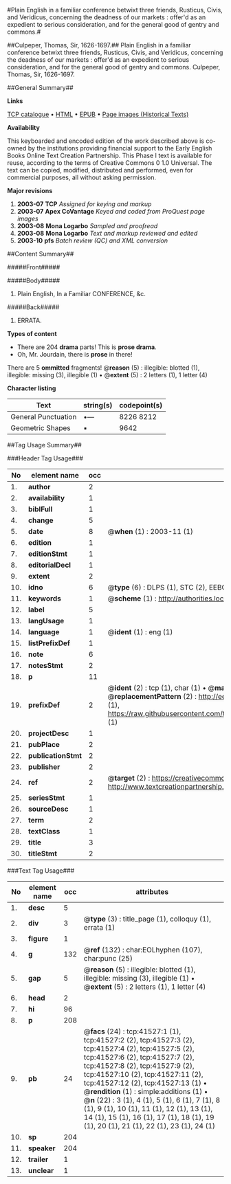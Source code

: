 #Plain English in a familiar conference betwixt three friends, Rusticus, Civis, and Veridicus, concerning the deadness of our markets : offer'd as an expedient to serious consideration, and for the general good of gentry and commons.#

##Culpeper, Thomas, Sir, 1626-1697.##
Plain English in a familiar conference betwixt three friends, Rusticus, Civis, and Veridicus, concerning the deadness of our markets : offer'd as an expedient to serious consideration, and for the general good of gentry and commons.
Culpeper, Thomas, Sir, 1626-1697.

##General Summary##

**Links**

[TCP catalogue](http://www.ota.ox.ac.uk/tcp/)  • 
[HTML](http://tei.it.ox.ac.uk/tcp/Texts-HTML/free/A35/A35409.html)  • 
[EPUB](http://tei.it.ox.ac.uk/tcp/Texts-EPUB/free/A35/A35409.epub) • 
[Page images (Historical Texts)](https://data.historicaltexts.jisc.ac.uk/view?pubId=eebo-08647984e&pageId=eebo-08647984e-41527-1)

**Availability**

This keyboarded and encoded edition of the
	       work described above is co-owned by the institutions
	       providing financial support to the Early English Books
	       Online Text Creation Partnership. This Phase I text is
	       available for reuse, according to the terms of Creative
	       Commons 0 1.0 Universal. The text can be copied,
	       modified, distributed and performed, even for
	       commercial purposes, all without asking permission.

**Major revisions**

1. __2003-07__ __TCP__ *Assigned for keying and markup*
1. __2003-07__ __Apex CoVantage__ *Keyed and coded from ProQuest page images*
1. __2003-08__ __Mona Logarbo__ *Sampled and proofread*
1. __2003-08__ __Mona Logarbo__ *Text and markup reviewed and edited*
1. __2003-10__ __pfs__ *Batch review (QC) and XML conversion*

##Content Summary##

#####Front#####

#####Body#####

1. Plain English, In a Familiar CONFERENCE, &c.

#####Back#####

1. ERRATA.

**Types of content**

  * There are 204 **drama** parts! This is **prose drama**.
  * Oh, Mr. Jourdain, there is **prose** in there!

There are 5 **ommitted** fragments! 
 @__reason__ (5) : illegible: blotted (1), illegible: missing (3), illegible (1)  •  @__extent__ (5) : 2 letters (1), 1 letter (4)

**Character listing**


|Text|string(s)|codepoint(s)|
|---|---|---|
|General Punctuation|•—|8226 8212|
|Geometric Shapes|▪|9642|

##Tag Usage Summary##

###Header Tag Usage###

|No|element name|occ|attributes|
|---|---|---|---|
|1.|__author__|2||
|2.|__availability__|1||
|3.|__biblFull__|1||
|4.|__change__|5||
|5.|__date__|8| @__when__ (1) : 2003-11 (1)|
|6.|__edition__|1||
|7.|__editionStmt__|1||
|8.|__editorialDecl__|1||
|9.|__extent__|2||
|10.|__idno__|6| @__type__ (6) : DLPS (1), STC (2), EEBO-CITATION (1), OCLC (1), VID (1)|
|11.|__keywords__|1| @__scheme__ (1) : http://authorities.loc.gov/ (1)|
|12.|__label__|5||
|13.|__langUsage__|1||
|14.|__language__|1| @__ident__ (1) : eng (1)|
|15.|__listPrefixDef__|1||
|16.|__note__|6||
|17.|__notesStmt__|2||
|18.|__p__|11||
|19.|__prefixDef__|2| @__ident__ (2) : tcp (1), char (1)  •  @__matchPattern__ (2) : ([0-9\-]+):([0-9IVX]+) (1), (.+) (1)  •  @__replacementPattern__ (2) : http://eebo.chadwyck.com/downloadtiff?vid=$1&page=$2 (1), https://raw.githubusercontent.com/textcreationpartnership/Texts/master/tcpchars.xml#$1 (1)|
|20.|__projectDesc__|1||
|21.|__pubPlace__|2||
|22.|__publicationStmt__|2||
|23.|__publisher__|2||
|24.|__ref__|2| @__target__ (2) : https://creativecommons.org/publicdomain/zero/1.0/ (1), http://www.textcreationpartnership.org/docs/. (1)|
|25.|__seriesStmt__|1||
|26.|__sourceDesc__|1||
|27.|__term__|2||
|28.|__textClass__|1||
|29.|__title__|3||
|30.|__titleStmt__|2||


###Text Tag Usage###

|No|element name|occ|attributes|
|---|---|---|---|
|1.|__desc__|5||
|2.|__div__|3| @__type__ (3) : title_page (1), colloquy (1), errata (1)|
|3.|__figure__|1||
|4.|__g__|132| @__ref__ (132) : char:EOLhyphen (107), char:punc (25)|
|5.|__gap__|5| @__reason__ (5) : illegible: blotted (1), illegible: missing (3), illegible (1)  •  @__extent__ (5) : 2 letters (1), 1 letter (4)|
|6.|__head__|2||
|7.|__hi__|96||
|8.|__p__|208||
|9.|__pb__|24| @__facs__ (24) : tcp:41527:1 (1), tcp:41527:2 (2), tcp:41527:3 (2), tcp:41527:4 (2), tcp:41527:5 (2), tcp:41527:6 (2), tcp:41527:7 (2), tcp:41527:8 (2), tcp:41527:9 (2), tcp:41527:10 (2), tcp:41527:11 (2), tcp:41527:12 (2), tcp:41527:13 (1)  •  @__rendition__ (1) : simple:additions (1)  •  @__n__ (22) : 3 (1), 4 (1), 5 (1), 6 (1), 7 (1), 8 (1), 9 (1), 10 (1), 11 (1), 12 (1), 13 (1), 14 (1), 15 (1), 16 (1), 17 (1), 18 (1), 19 (1), 20 (1), 21 (1), 22 (1), 23 (1), 24 (1)|
|10.|__sp__|204||
|11.|__speaker__|204||
|12.|__trailer__|1||
|13.|__unclear__|1||
